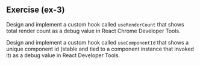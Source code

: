 ## Exercise (ex-3)

Design and implement a custom hook called `useRenderCount` that shows total render count as a debug value in React Chrome Developer Tools.

Design and implement a custom hook called `useComponentId` that shows a unique component id (stable and tied to a component instance that invoked it) as a debug value in React Developer Tools.
